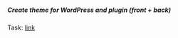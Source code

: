 <h5>Create theme for WordPress and plugin (front + back)</h5>
<p>Task: <a href="https://docs.google.com/document/d/1Q3XD2Ll519o4kjiWWom1AI1TzOzVy22GJvZ4Xp0Kk6g/edit">link</a></p>